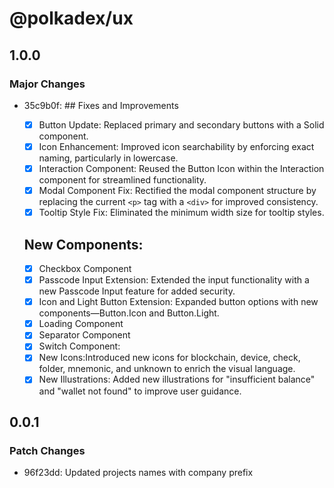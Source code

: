 # @polkadex/ux

## 1.0.0

### Major Changes

- 35c9b0f: ## Fixes and Improvements

  - [x] Button Update: Replaced primary and secondary buttons with a Solid component.
  - [x] Icon Enhancement: Improved icon searchability by enforcing exact naming, particularly in lowercase.
  - [x] Interaction Component: Reused the Button Icon within the Interaction component for streamlined functionality.
  - [x] Modal Component Fix: Rectified the modal component structure by replacing the current `<p>` tag with a `<div>` for improved consistency.
  - [x] Tooltip Style Fix: Eliminated the minimum width size for tooltip styles.

  ## New Components:

  - [x] Checkbox Component
  - [x] Passcode Input Extension: Extended the input functionality with a new Passcode Input feature for added security.
  - [x] Icon and Light Button Extension: Expanded button options with new components—Button.Icon and Button.Light.
  - [x] Loading Component
  - [x] Separator Component
  - [x] Switch Component:
  - [x] New Icons:Introduced new icons for blockchain, device, check, folder, mnemonic, and unknown to enrich the visual language.
  - [x] New Illustrations: Added new illustrations for "insufficient balance" and "wallet not found" to improve user guidance.

## 0.0.1

### Patch Changes

- 96f23dd: Updated projects names with company prefix
